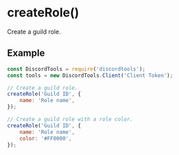 # createRole()

Create a guild role.

## Example

```js
const DiscordTools = require('discordtools');
const tools = new DiscordTools.Client('Client Token');

// Create a guild role.
createRole('Guild ID', {
    name: 'Role name',
});

// Create a guild role with a role color.
createRole('Guild ID', {
    name: 'Role name',
    color: '#FF0000',
});
```
